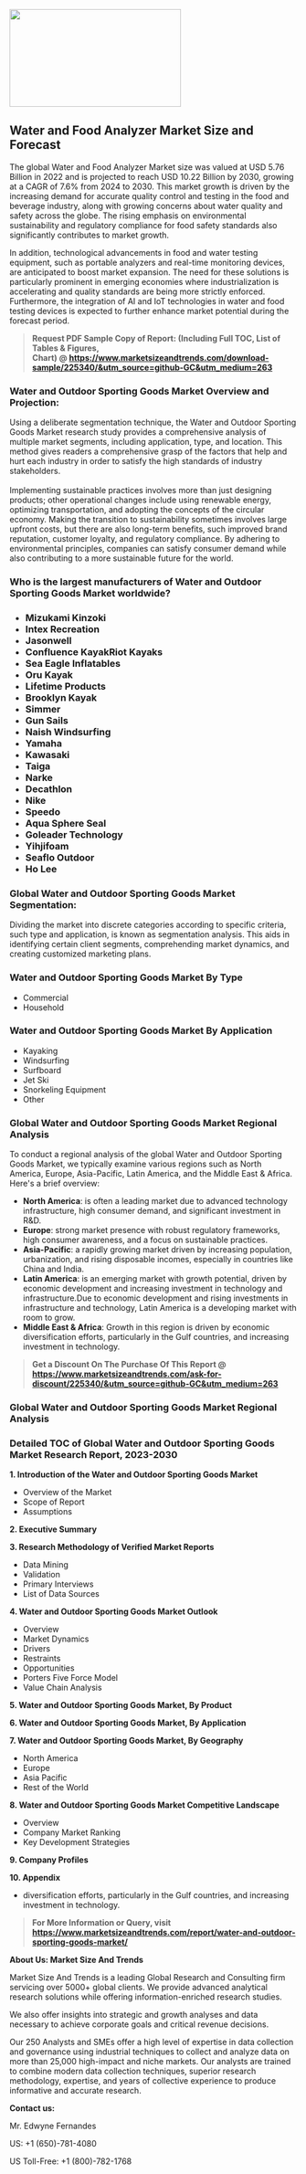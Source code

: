 <p><img class="alignnone size-medium wp-image-20088" src="https://ffe5etoiles.com/wp-content/uploads/2024/12/MST1-300x171.png" alt="" width="300" height="171" /></p><h2>Water and Food Analyzer Market Size and Forecast</h2><p>The global Water and Food Analyzer Market size was valued at USD 5.76 Billion in 2022 and is projected to reach USD 10.22 Billion by 2030, growing at a CAGR of 7.6% from 2024 to 2030. This market growth is driven by the increasing demand for accurate quality control and testing in the food and beverage industry, along with growing concerns about water quality and safety across the globe. The rising emphasis on environmental sustainability and regulatory compliance for food safety standards also significantly contributes to market growth.</p><p>In addition, technological advancements in food and water testing equipment, such as portable analyzers and real-time monitoring devices, are anticipated to boost market expansion. The need for these solutions is particularly prominent in emerging economies where industrialization is accelerating and quality standards are being more strictly enforced. Furthermore, the integration of AI and IoT technologies in water and food testing devices is expected to further enhance market potential during the forecast period.</p></p><blockquote id="" class=""><strong>Request PDF Sample Copy of Report: (Including Full TOC, List of Tables &amp; Figures, Chart)&nbsp;@&nbsp;<strong><a href="https://www.marketsizeandtrends.com/download-sample/225340/&utm_source=github-GC&utm_medium=263" target="_blank">https://www.marketsizeandtrends.com/download-sample/225340/&utm_source=github-GC&utm_medium=263</a></strong></strong></blockquote><h3 id="" class="">Water and Outdoor Sporting Goods Market&nbsp;Overview and Projection:</h3><p id="" class="">Using a deliberate segmentation technique, the Water and Outdoor Sporting Goods Market research study provides a comprehensive analysis of multiple market segments, including application, type, and location. This method gives readers a comprehensive grasp of the factors that help and hurt each industry in order to satisfy the high standards of industry stakeholders. <br /> <br />Implementing sustainable practices involves more than just designing products; other operational changes include using renewable energy, optimizing transportation, and adopting the concepts of the circular economy. Making the transition to sustainability sometimes involves large upfront costs, but there are also long-term benefits, such improved brand reputation, customer loyalty, and regulatory compliance. By adhering to environmental principles, companies can satisfy consumer demand while also contributing to a more sustainable future for the world.</p><h3 id="" class="">Who is the largest manufacturers of&nbsp;Water and Outdoor Sporting Goods Market worldwide?</h3><h3 class=""><p><ul><li>Mizukami Kinzoki </li><li> Intex Recreation </li><li> Jasonwell </li><li> Confluence KayakRiot Kayaks </li><li> Sea Eagle Inflatables </li><li> Oru Kayak </li><li> Lifetime Products </li><li> Brooklyn Kayak </li><li> Simmer </li><li> Gun Sails </li><li> Naish Windsurfing </li><li> Yamaha </li><li> Kawasaki </li><li> Taiga </li><li> Narke </li><li> Decathlon </li><li> Nike </li><li> Speedo </li><li> Aqua Sphere Seal </li><li> Goleader Technology </li><li> Yihjifoam </li><li> Seaflo Outdoor </li><li> Ho Lee</li></ul></p></h3><h3 id="" class="">Global&nbsp;Water and Outdoor Sporting Goods Market Segmentation:</h3><p id="" class="">Dividing the market into discrete categories according to specific criteria, such type and application, is known as segmentation analysis. This aids in identifying certain client segments, comprehending market dynamics, and creating customized marketing plans.</p><h3 id="" class="">Water and Outdoor Sporting Goods Market&nbsp;By Type</h3><p><p><ul><li>Commercial</li><li> Household</p></li></ul></p></p><h3 id="" class="">Water and Outdoor Sporting Goods Market&nbsp;By Application</h3><p class=""><p><ul><li>Kayaking</li><li> Windsurfing</li><li> Surfboard</li><li> Jet Ski</li><li> Snorkeling Equipment</li><li> Other</li></ul></p></p><h3 id="" class="">Global Water and Outdoor Sporting Goods Market Regional Analysis</h3><p id="" class="">To conduct a regional analysis of the global Water and Outdoor Sporting Goods Market, we typically examine various regions such as North America, Europe, Asia-Pacific, Latin America, and the Middle East &amp; Africa. Here's a brief overview:</p><ul><li><strong>North America</strong>: is often a leading market due to advanced technology infrastructure, high consumer demand, and significant investment in R&amp;D.</li><li><strong>Europe</strong>: strong market presence with robust regulatory frameworks, high consumer awareness, and a focus on sustainable practices.</li><li><strong>Asia-Pacific</strong>: a rapidly growing market driven by increasing population, urbanization, and rising disposable incomes, especially in countries like China and India.</li><li><strong>Latin America</strong>: is an emerging market with growth potential, driven by economic development and increasing investment in technology and infrastructure.Due to economic development and rising investments in infrastructure and technology, Latin America is a developing market with room to grow.</li><li><strong>Middle East &amp; Africa</strong>: Growth in this region is driven by economic diversification efforts, particularly in the Gulf countries, and increasing investment in technology.</li></ul><blockquote id="" class=""><strong>Get a Discount On The Purchase Of This Report @ <strong><a href="https://www.marketsizeandtrends.com/ask-for-discount/225340/&utm_source=github-GC&utm_medium=263" target="_blank">https://www.marketsizeandtrends.com/ask-for-discount/225340/&utm_source=github-GC&utm_medium=263</a></strong></strong></blockquote><h3 id="" class="">Global Water and Outdoor Sporting Goods Market Regional Analysis</h3><h3 id="" class="">Detailed TOC of Global Water and Outdoor Sporting Goods Market Research Report, 2023-2030</h3><p id="" class=""><strong>1. Introduction of the Water and Outdoor Sporting Goods Market</strong></p><ul><li>Overview of the Market</li><li>Scope of Report</li><li>Assumptions</li></ul><p id="" class=""><strong>2. Executive Summary</strong></p><p id="" class=""><strong>3. Research Methodology of Verified Market Reports</strong></p><ul><li>Data Mining</li><li>Validation</li><li>Primary Interviews</li><li>List of Data Sources</li></ul><p id="" class=""><strong>4. Water and Outdoor Sporting Goods Market Outlook</strong></p><ul><li>Overview</li><li>Market Dynamics</li><li>Drivers</li><li>Restraints</li><li>Opportunities</li><li>Porters Five Force Model</li><li>Value Chain Analysis</li></ul><p id="" class=""><strong>5. Water and Outdoor Sporting Goods Market, By Product</strong></p><p id="" class=""><strong>6. Water and Outdoor Sporting Goods Market, By Application</strong></p><p id="" class=""><strong>7. Water and Outdoor Sporting Goods Market, By Geography</strong></p><ul><li>North America</li><li>Europe</li><li>Asia Pacific</li><li>Rest of the World</li></ul><p id="" class=""><strong>8. Water and Outdoor Sporting Goods Market Competitive Landscape</strong></p><ul><li>Overview</li><li>Company Market Ranking</li><li>Key Development Strategies</li></ul><p id="" class=""><strong>9. Company Profiles</strong></p><p id="" class=""><strong>10. Appendix</strong></p><ul><li>diversification efforts, particularly in the Gulf countries, and increasing investment in technology.</li></ul><blockquote id="" class=""><strong>For More Information or Query, visit <strong><strong><a href="https://www.marketsizeandtrends.com/report/water-and-outdoor-sporting-goods-market/" target="_blank">https://www.marketsizeandtrends.com/report/water-and-outdoor-sporting-goods-market/</a></strong></strong></strong></blockquote><p id="" class=""><strong>About Us: Market Size And Trends</strong></p><p id="" class="">Market Size And Trends is a leading Global Research and Consulting firm servicing over 5000+ global clients. We provide advanced analytical research solutions while offering information-enriched research studies.</p><p id="" class="">We also offer insights into strategic and growth analyses and data necessary to achieve corporate goals and critical revenue decisions.</p><p id="" class="">Our 250 Analysts and SMEs offer a high level of expertise in data collection and governance using industrial techniques to collect and analyze data on more than 25,000 high-impact and niche markets. Our analysts are trained to combine modern data collection techniques, superior research methodology, expertise, and years of collective experience to produce informative and accurate research.</p><p id="" class=""><strong>Contact us:</strong></p><p id="" class="">Mr. Edwyne Fernandes</p><p id="" class="">US: +1 (650)-781-4080</p><p id="" class="">US Toll-Free: +1 (800)-782-1768</p>
